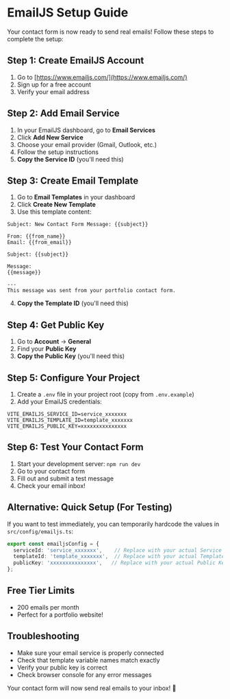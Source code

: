 # EmailJS Setup Guide

Your contact form is now ready to send real emails! Follow these steps to complete the setup:

## Step 1: Create EmailJS Account
1. Go to [https://www.emailjs.com/](https://www.emailjs.com/)
2. Sign up for a free account
3. Verify your email address

## Step 2: Add Email Service
1. In your EmailJS dashboard, go to **Email Services**
2. Click **Add New Service**
3. Choose your email provider (Gmail, Outlook, etc.)
4. Follow the setup instructions
5. **Copy the Service ID** (you'll need this)

## Step 3: Create Email Template
1. Go to **Email Templates** in your dashboard
2. Click **Create New Template**
3. Use this template content:

```
Subject: New Contact Form Message: {{subject}}

From: {{from_name}}
Email: {{from_email}}

Subject: {{subject}}

Message:
{{message}}

---
This message was sent from your portfolio contact form.
```

4. **Copy the Template ID** (you'll need this)

## Step 4: Get Public Key
1. Go to **Account** → **General**
2. Find your **Public Key**
3. **Copy the Public Key** (you'll need this)

## Step 5: Configure Your Project
1. Create a `.env` file in your project root (copy from `.env.example`)
2. Add your EmailJS credentials:

```
VITE_EMAILJS_SERVICE_ID=service_xxxxxxx
VITE_EMAILJS_TEMPLATE_ID=template_xxxxxxx
VITE_EMAILJS_PUBLIC_KEY=xxxxxxxxxxxxxxx
```

## Step 6: Test Your Contact Form
1. Start your development server: `npm run dev`
2. Go to your contact form
3. Fill out and submit a test message
4. Check your email inbox!

## Alternative: Quick Setup (For Testing)
If you want to test immediately, you can temporarily hardcode the values in `src/config/emailjs.ts`:

```typescript
export const emailjsConfig = {
  serviceId: 'service_xxxxxxx',    // Replace with your actual Service ID
  templateId: 'template_xxxxxxx',  // Replace with your actual Template ID
  publicKey: 'xxxxxxxxxxxxxxx',   // Replace with your actual Public Key
};
```

## Free Tier Limits
- 200 emails per month
- Perfect for a portfolio website!

## Troubleshooting
- Make sure your email service is properly connected
- Check that template variable names match exactly
- Verify your public key is correct
- Check browser console for any error messages

Your contact form will now send real emails to your inbox! 🎉
